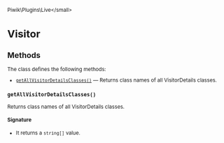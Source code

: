 <small>Piwik\Plugins\Live\</small>

Visitor
=======

Methods
-------

The class defines the following methods:

- [`getAllVisitorDetailsClasses()`](#getallvisitordetailsclasses) &mdash; Returns class names of all VisitorDetails classes.

<a name="getallvisitordetailsclasses" id="getallvisitordetailsclasses"></a>
<a name="getAllVisitorDetailsClasses" id="getAllVisitorDetailsClasses"></a>
### `getAllVisitorDetailsClasses()`

Returns class names of all VisitorDetails classes.

#### Signature

- It returns a `string[]` value.

